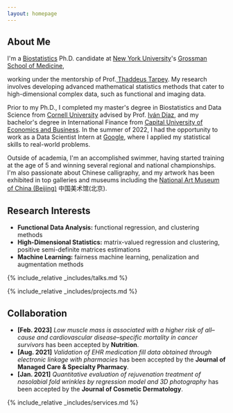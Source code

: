 ```yaml
---
layout: homepage
---
```


## About Me

I'm a <a href="https://med.nyu.edu/departments-institutes/population-health/divisions-sections-centers/biostatistics/" target="_blank"> Biostatistics</a> Ph.D. candidate at <a href="https://www.nyu.edu/" target="_blank"> New York University</a>'s <a href="https://med.nyu.edu/" target="_blank"> Grossman School of Medicine</a>,
<!-- , specifically within the <a href="https://med.nyu.edu/research/sackler-institute-graduate-biomedical-sciences/" target="_blank"> Vilcek institute of Biomedical Sciences</a> and the Department of <a href="https://med.nyu.edu/departments-institutes/population-health/" target="_blank"> Population Health</a>. Under the mentorship of Prof.  -->
working under the mentorship of Prof.<a href="https://med.nyu.edu/faculty/thaddeus-tarpey" target="_blank"> Thaddeus Tarpey</a>. My research involves developing advanced mathematical statistics methods that cater to high-dimensional complex data, such as functional and imaging data.

Prior to my Ph.D., I completed my master's degree in Biostatistics and Data Science from <a href="https://www.cornell.edu" target = "_blank"> Cornell University</a> advised by Prof. <a href= "https://www.idiaz.xyz" target = "_blank"> Iván Díaz</a>, and my bachelor's degree in International Finance from <a href="https://www.cueb.edu.cn" target = "_blank"> Capital University of Economics and Business</a>. 
In the summer of 2022, I had the opportunity to work as a Data Scientist Intern at <a href="https://about.google" target="_blank"> Google</a>, where I applied my statistical skills to real-world problems.
<!-- 
I am an alumnus of the <a href="https://opencasestudies.github.io/" target="_blank"> Open Case Study Project</a> at <a href="https://www.jhsph.edu/" target="_blank"> the Bloomberg School of Public Health </a> of <a href="https://www.jhu.edu/" target="_blank"> the Johns Hopkins University</a>. -->

 Outside of academia, I'm an accomplished swimmer, having started training at the age of 5 and winning several regional and national championships. I'm also passionate about Chinese calligraphy, and my artwork has been exhibited in top galleries and museums including the <a href="http://www.namoc.org/" target="_blank"> National Art Museum of China (Beijing)</a> 中国美术馆(北京).


## Research Interests

- **Functional Data Analysis:** functional regression, and clustering methods
- **High-Dimensional Statistics:** matrix-valued regression and clustering, positive semi-definite matrices estimations
- **Machine Learning:** fairness machine learning, penalization and augmentation methods


<!-- {% include_relative _includes/publications.md %} -->


{% include_relative _includes/talks.md %}

{% include_relative _includes/projects.md %}


## Collaboration

<!-- - **[Feb. 2020]** Our paper about incremental learning is accepted to CVPR 2020.
- **[Feb. 2020]** We will host the ACM Multimedia Asia 2020 conference in Singapore!
- **[Sept. 2019]** Our paper about few-shot learning is accepted to NeurIPS 2019. -->
- **[Feb. 2023]** *Low muscle mass is associated with a higher risk of all–cause and cardiovascular disease–specific mortality in cancer survivors* has been accepted by **Nutrition**.
- **[Aug. 2021]** *Validation of EHR medication fill data obtained through electronic linkage with pharmacies* has been accepted by the **Journal of Managed Care & Specialty Pharmacy**.
- **[Jan. 2021]** *Quantitative evaluation of rejuvenation treatment of nasolabial fold wrinkles by regression model and 3D photography* has been accepted by the **Journal of Cosmetic Dermatology**.


{% include_relative _includes/services.md %}


